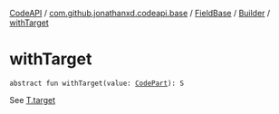 [CodeAPI](../../../index.md) / [com.github.jonathanxd.codeapi.base](../../index.md) / [FieldBase](../index.md) / [Builder](index.md) / [withTarget](.)

# withTarget

`abstract fun withTarget(value: `[`CodePart`](../../../com.github.jonathanxd.codeapi/-code-part/index.md)`): S`

See [T.target](../target.md)


